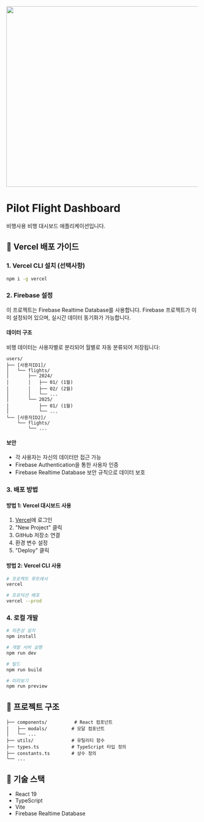 <div align="center">
<img width="1200" height="475" alt="GHBanner" src="https://github.com/user-attachments/assets/0aa67016-6eaf-458a-adb2-6e31a0763ed6" />
</div>

# Pilot Flight Dashboard

비행사용 비행 대시보드 애플리케이션입니다.

## 🚀 Vercel 배포 가이드

### 1. Vercel CLI 설치 (선택사항)
```bash
npm i -g vercel
```

### 2. Firebase 설정
이 프로젝트는 Firebase Realtime Database를 사용합니다. Firebase 프로젝트가 이미 설정되어 있으며, 실시간 데이터 동기화가 가능합니다.

#### 데이터 구조
비행 데이터는 사용자별로 분리되어 월별로 자동 분류되어 저장됩니다:
```
users/
├── [사용자ID1]/
│   └── flights/
│       ├── 2024/
│       │   ├── 01/ (1월)
│       │   ├── 02/ (2월)
│       │   └── ...
│       └── 2025/
│           ├── 01/ (1월)
│           └── ...
└── [사용자ID2]/
    └── flights/
        └── ...
```

#### 보안
- 각 사용자는 자신의 데이터만 접근 가능
- Firebase Authentication을 통한 사용자 인증
- Firebase Realtime Database 보안 규칙으로 데이터 보호

### 3. 배포 방법

#### 방법 1: Vercel 대시보드 사용
1. [Vercel](https://vercel.com)에 로그인
2. "New Project" 클릭
3. GitHub 저장소 연결
4. 환경 변수 설정
5. "Deploy" 클릭

#### 방법 2: Vercel CLI 사용
```bash
# 프로젝트 루트에서
vercel

# 프로덕션 배포
vercel --prod
```

### 4. 로컬 개발
```bash
# 의존성 설치
npm install

# 개발 서버 실행
npm run dev

# 빌드
npm run build

# 미리보기
npm run preview
```

## 📁 프로젝트 구조
```
├── components/          # React 컴포넌트
│   ├── modals/         # 모달 컴포넌트
│   └── ...
├── utils/              # 유틸리티 함수
├── types.ts            # TypeScript 타입 정의
├── constants.ts        # 상수 정의
└── ...
```

## 🔧 기술 스택
- React 19
- TypeScript
- Vite
- Firebase Realtime Database
